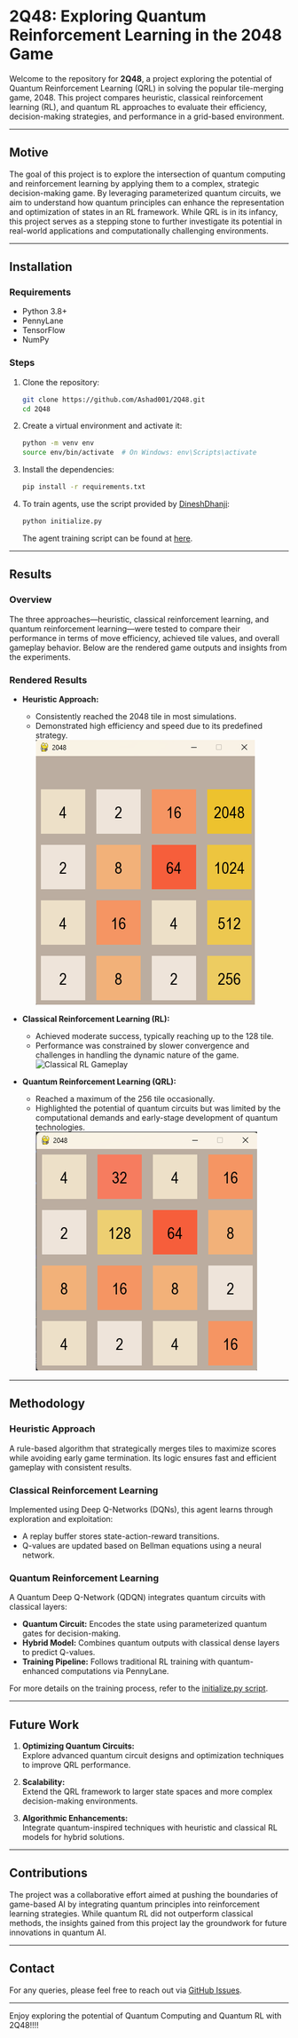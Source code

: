 # 2Q48: Exploring Quantum Reinforcement Learning in the 2048 Game

Welcome to the repository for **2Q48**, a project exploring the potential of Quantum Reinforcement Learning (QRL) in solving the popular tile-merging game, 2048. This project compares heuristic, classical reinforcement learning (RL), and quantum RL approaches to evaluate their efficiency, decision-making strategies, and performance in a grid-based environment.

---

## **Motive**

The goal of this project is to explore the intersection of quantum computing and reinforcement learning by applying them to a complex, strategic decision-making game. By leveraging parameterized quantum circuits, we aim to understand how quantum principles can enhance the representation and optimization of states in an RL framework. While QRL is in its infancy, this project serves as a stepping stone to further investigate its potential in real-world applications and computationally challenging environments.

---

## **Installation**

### **Requirements**
- Python 3.8+
- PennyLane
- TensorFlow
- NumPy

### **Steps**
1. Clone the repository:
   ```bash
   git clone https://github.com/Ashad001/2Q48.git
   cd 2Q48
   ```

2. Create a virtual environment and activate it:
   ```bash
   python -m venv env
   source env/bin/activate  # On Windows: env\Scripts\activate
   ```

3. Install the dependencies:
   ```bash
   pip install -r requirements.txt
   ```

4. To train agents, use the script provided by [DineshDhanji](https://github.com/DineshDhanji):
   ```bash
   python initialize.py
   ```
   The agent training script can be found at [here](https://github.com/DineshDhanji/2Q48/blob/master/initialize.py).

---

## **Results**

### **Overview**
The three approaches—heuristic, classical reinforcement learning, and quantum reinforcement learning—were tested to compare their performance in terms of move efficiency, achieved tile values, and overall gameplay behavior. Below are the rendered game outputs and insights from the experiments.

### **Rendered Results**
- **Heuristic Approach:**  
  - Consistently reached the 2048 tile in most simulations.  
  - Demonstrated high efficiency and speed due to its predefined strategy.  
  ![Heuristic Gameplay](./results/G42_heuristics.png)

- **Classical Reinforcement Learning (RL):**  
  - Achieved moderate success, typically reaching up to the 128 tile.  
  - Performance was constrained by slower convergence and challenges in handling the dynamic nature of the game.  
  ![Classical RL Gameplay](./results/RL.png.png)

- **Quantum Reinforcement Learning (QRL):**  
  - Reached a maximum of the 256 tile occasionally.  
  - Highlighted the potential of quantum circuits but was limited by the computational demands and early-stage development of quantum technologies.  
  ![QRL Gameplay](./results/QRL_1.png)

---

## **Methodology**

### **Heuristic Approach**
A rule-based algorithm that strategically merges tiles to maximize scores while avoiding early game termination. Its logic ensures fast and efficient gameplay with consistent results.

### **Classical Reinforcement Learning**
Implemented using Deep Q-Networks (DQNs), this agent learns through exploration and exploitation:
- A replay buffer stores state-action-reward transitions.
- Q-values are updated based on Bellman equations using a neural network.

### **Quantum Reinforcement Learning**
A Quantum Deep Q-Network (QDQN) integrates quantum circuits with classical layers:
- **Quantum Circuit:** Encodes the state using parameterized quantum gates for decision-making.  
- **Hybrid Model:** Combines quantum outputs with classical dense layers to predict Q-values.  
- **Training Pipeline:** Follows traditional RL training with quantum-enhanced computations via PennyLane.  

For more details on the training process, refer to the [initialize.py script](https://github.com/DineshDhanji/2Q48/blob/master/initialize.py).

---

## **Future Work**

1. **Optimizing Quantum Circuits:**  
   Explore advanced quantum circuit designs and optimization techniques to improve QRL performance.  

2. **Scalability:**  
   Extend the QRL framework to larger state spaces and more complex decision-making environments.  

3. **Algorithmic Enhancements:**  
   Integrate quantum-inspired techniques with heuristic and classical RL models for hybrid solutions.  

---

## **Contributions**

The project was a collaborative effort aimed at pushing the boundaries of game-based AI by integrating quantum principles into reinforcement learning strategies. While quantum RL did not outperform classical methods, the insights gained from this project lay the groundwork for future innovations in quantum AI.

---

## **Contact**
For any queries, please feel free to reach out via [GitHub Issues](https://github.com/Ashad001/2Q48/issues).

--- 

Enjoy exploring the potential of Quantum Computing and Quantum RL with 2Q48!!!!